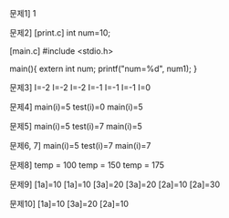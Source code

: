 문제1] 1

문제2] 
  [print.c]
  int num=10;
  
  [main.c]
  #include <stdio.h>
  
  main(){
    extern int num;
    printf("num=%d", num1);
  }

문제3]
  I=-2  I=-2  I=-2
  I=-1  I=-1  I=-1
  I=0

문제4]
  main(i)=5
  test(i)=0
  main(i)=5

문제5]
  main(i)=5
  test(i)=7
  main(i)=5

문제6, 7]
  main(i)=5
  test(i)=7
  main(i)=7

문제8]
  temp = 100
  temp = 150
  temp = 175

문제9]
  [1a]=10  [1a]=10
  [3a]=20  [3a]=20
  [2a]=10  [2a]=30

문제10]
  [1a]=10
  [3a]=20
  [2a]=10
